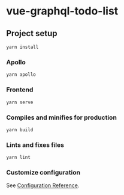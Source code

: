 # vue-graphql-todo-list

## Project setup

```
yarn install
```

### Apollo

```
yarn apollo
```

### Frontend

```
yarn serve
```

### Compiles and minifies for production

```
yarn build
```

### Lints and fixes files

```
yarn lint
```

### Customize configuration

See [Configuration Reference](https://cli.vuejs.org/config/).

